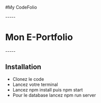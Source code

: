 #My CodeFolio

----- <h1> Mon E-Portfolio </h1> -----


<h2> Installation </h2> 

<ul> 
<li>Clonez le code</li>
<li>Lancez votre terminal</li>
<li>Lancez npm install puis npm start</li>
<li>Pour le database lancez npm run server</li>

</ul>

